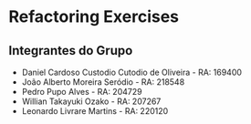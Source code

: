 # Refactoring Exercises
## Integrantes do Grupo
- Daniel Cardoso Custodio Cutodio de Oliveira - RA: 169400
- João Alberto Moreira Seródio - RA: 218548
- Pedro Pupo Alves - RA: 204729
- Willian Takayuki Ozako - RA: 207267
- Leonardo Livrare Martins - RA: 220120
